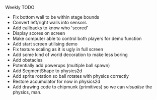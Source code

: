Weekly TODO

- Fix bottom wall to be within stage bounds
- Convert left/right walls into sensors
- Add callbacks to know who 'scored'
- Display scores on screen
- Make computer able to control both players for demo function
- Add start screen utilising demo
- Fix texture scaling as it is ugly in full screen
- Add some kind of world decoration to make less boring
- Add obstacles
- Potentially add powerups (multiple ball spawn)
- Add SegmentShape to physics2d
- Add sprite rotation so ball rotates with physics correctly
- Restore accumulator for now in physics2d
- Add drawing code to chipmunk (primitives) so we can *visualise* the physics, man.
